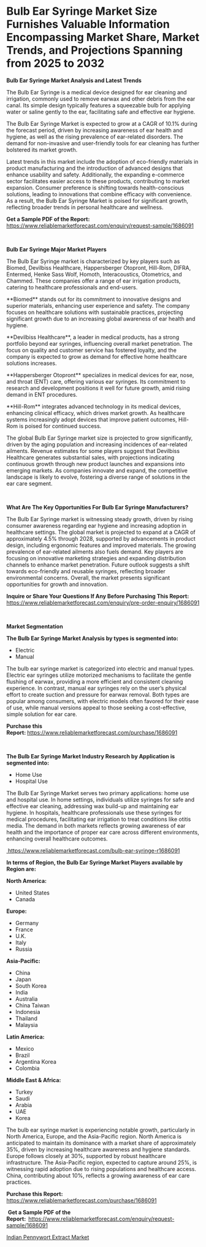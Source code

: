 <p><h1>Bulb Ear Syringe Market Size Furnishes Valuable Information Encompassing Market Share, Market Trends, and Projections Spanning from 2025 to 2032</h1></p><p><strong>Bulb Ear Syringe Market Analysis and Latest Trends</strong></p>
<p><p>The Bulb Ear Syringe is a medical device designed for ear cleaning and irrigation, commonly used to remove earwax and other debris from the ear canal. Its simple design typically features a squeezable bulb for applying water or saline gently to the ear, facilitating safe and effective ear hygiene. </p><p>The Bulb Ear Syringe Market is expected to grow at a CAGR of 10.1% during the forecast period, driven by increasing awareness of ear health and hygiene, as well as the rising prevalence of ear-related disorders. The demand for non-invasive and user-friendly tools for ear cleaning has further bolstered its market growth. </p><p>Latest trends in this market include the adoption of eco-friendly materials in product manufacturing and the introduction of advanced designs that enhance usability and safety. Additionally, the expanding e-commerce sector facilitates easier access to these products, contributing to market expansion. Consumer preference is shifting towards health-conscious solutions, leading to innovations that combine efficacy with convenience. As a result, the Bulb Ear Syringe Market is poised for significant growth, reflecting broader trends in personal healthcare and wellness.</p></p>
<p><strong>Get a Sample PDF of the Report:&nbsp;</strong> <a href="https://www.reliablemarketforecast.com/enquiry/request-sample/1686091?utm_campaign=2458&utm_medium=2&utm_source=Github&utm_content=ia&utm_term=24032025&utm_id=bulb-ear-syringe">https://www.reliablemarketforecast.com/enquiry/request-sample/1686091</a></p>
<p>&nbsp;</p>
<p><strong>Bulb Ear Syringe Major Market Players</strong></p>
<p><p>The Bulb Ear Syringe market is characterized by key players such as Biomed, Devilbiss Healthcare, Happersberger Otopront, Hill-Rom, DIFRA, Entermed, Henke Sass Wolf, Homoth, Interacoustics, Otometrics, and Chammed. These companies offer a range of ear irrigation products, catering to healthcare professionals and end-users.</p><p>**Biomed** stands out for its commitment to innovative designs and superior materials, enhancing user experience and safety. The company focuses on healthcare solutions with sustainable practices, projecting significant growth due to an increasing global awareness of ear health and hygiene.</p><p>**Devilbiss Healthcare**, a leader in medical products, has a strong portfolio beyond ear syringes, influencing overall market penetration. The focus on quality and customer service has fostered loyalty, and the company is expected to grow as demand for effective home healthcare solutions increases.</p><p>**Happersberger Otopront** specializes in medical devices for ear, nose, and throat (ENT) care, offering various ear syringes. Its commitment to research and development positions it well for future growth, amid rising demand in ENT procedures.</p><p>**Hill-Rom** integrates advanced technology in its medical devices, enhancing clinical efficacy, which drives market growth. As healthcare systems increasingly adopt devices that improve patient outcomes, Hill-Rom is poised for continued success.</p><p>The global Bulb Ear Syringe market size is projected to grow significantly, driven by the aging population and increasing incidences of ear-related ailments. Revenue estimates for some players suggest that Devilbiss Healthcare generates substantial sales, with projections indicating continuous growth through new product launches and expansions into emerging markets. As companies innovate and expand, the competitive landscape is likely to evolve, fostering a diverse range of solutions in the ear care segment.</p></p>
<p>&nbsp;</p>
<p><strong>What Are The Key Opportunities For Bulb Ear Syringe Manufacturers?</strong></p>
<p><p>The Bulb Ear Syringe market is witnessing steady growth, driven by rising consumer awareness regarding ear hygiene and increasing adoption in healthcare settings. The global market is projected to expand at a CAGR of approximately 4.5% through 2028, supported by advancements in product design, including ergonomic features and improved materials. The growing prevalence of ear-related ailments also fuels demand. Key players are focusing on innovative marketing strategies and expanding distribution channels to enhance market penetration. Future outlook suggests a shift towards eco-friendly and reusable syringes, reflecting broader environmental concerns. Overall, the market presents significant opportunities for growth and innovation.</p></p>
<p><strong>Inquire or Share Your Questions If Any Before Purchasing This Report:</strong> <a href="https://www.reliablemarketforecast.com/enquiry/pre-order-enquiry/1686091?utm_campaign=2458&utm_medium=2&utm_source=Github&utm_content=ia&utm_term=24032025&utm_id=bulb-ear-syringe">https://www.reliablemarketforecast.com/enquiry/pre-order-enquiry/1686091</a></p>
<p>&nbsp;</p>
<p><strong>Market Segmentation</strong></p>
<p><strong>The Bulb Ear Syringe Market Analysis by types is segmented into:</strong></p>
<p><ul><li>Electric</li><li>Manual</li></ul></p>
<p><p>The bulb ear syringe market is categorized into electric and manual types. Electric ear syringes utilize motorized mechanisms to facilitate the gentle flushing of earwax, providing a more efficient and consistent cleaning experience. In contrast, manual ear syringes rely on the user’s physical effort to create suction and pressure for earwax removal. Both types are popular among consumers, with electric models often favored for their ease of use, while manual versions appeal to those seeking a cost-effective, simple solution for ear care.</p></p>
<p><strong>Purchase this Report:&nbsp;</strong><a href="https://www.reliablemarketforecast.com/purchase/1686091?utm_campaign=2458&utm_medium=2&utm_source=Github&utm_content=ia&utm_term=24032025&utm_id=bulb-ear-syringe">https://www.reliablemarketforecast.com/purchase/1686091</a></p>
<p>&nbsp;</p>
<p><strong>The Bulb Ear Syringe Market Industry Research by Application is segmented into:</strong></p>
<p><ul><li>Home Use</li><li>Hospital Use</li></ul></p>
<p><p>The Bulb Ear Syringe Market serves two primary applications: home use and hospital use. In home settings, individuals utilize syringes for safe and effective ear cleaning, addressing wax build-up and maintaining ear hygiene. In hospitals, healthcare professionals use these syringes for medical procedures, facilitating ear irrigation to treat conditions like otitis media. The demand in both markets reflects growing awareness of ear health and the importance of proper ear care across different environments, enhancing overall healthcare outcomes.</p></p>
<p><a href="https://www.reliablemarketforecast.com/bulb-ear-syringe-r1686091?utm_campaign=2458&utm_medium=2&utm_source=Github&utm_content=ia&utm_term=24032025&utm_id=bulb-ear-syringe">&nbsp;https://www.reliablemarketforecast.com/bulb-ear-syringe-r1686091</a></p>
<p><strong>In terms of Region, the Bulb Ear Syringe Market Players available by Region are:</strong></p>
<p>
    <p> <strong> North America: </strong>
        <ul>
            <li>United States</li>
            <li>Canada</li>
        </ul>
        </p> 
    <p> <strong> Europe: </strong>
        <ul>
            <li>Germany</li>
            <li>France</li>
            <li>U.K.</li>
            <li>Italy</li>
            <li>Russia</li>
        </ul>
        </p> 
    <p> <strong> Asia-Pacific: </strong>
        <ul>
            <li>China</li>
            <li>Japan</li>
            <li>South Korea</li>
            <li>India</li>
            <li>Australia</li>
            <li>China Taiwan</li>
            <li>Indonesia</li>
            <li>Thailand</li>
            <li>Malaysia</li>
        </ul>
        </p> 
    <p> <strong> Latin America: </strong>
        <ul>
            <li>Mexico</li>
            <li>Brazil</li>
            <li>Argentina Korea</li>
            <li>Colombia</li>
        </ul>
        </p> 
    <p> <strong> Middle East & Africa: </strong>
        <ul>
            <li>Turkey</li>
            <li>Saudi</li>
            <li>Arabia</li>
            <li>UAE</li>
            <li>Korea</li>
        </ul>
    </p>
    </p>
<p><p>The bulb ear syringe market is experiencing notable growth, particularly in North America, Europe, and the Asia-Pacific region. North America is anticipated to maintain its dominance with a market share of approximately 35%, driven by increasing healthcare awareness and hygiene standards. Europe follows closely at 30%, supported by robust healthcare infrastructure. The Asia-Pacific region, expected to capture around 25%, is witnessing rapid adoption due to rising populations and healthcare access. China, contributing about 10%, reflects a growing awareness of ear care practices.</p></p>
<p><strong>Purchase this Report: </strong><a href="https://www.reliablemarketforecast.com/purchase/1686091?utm_campaign=2458&utm_medium=2&utm_source=Github&utm_content=ia&utm_term=24032025&utm_id=bulb-ear-syringe">https://www.reliablemarketforecast.com/purchase/1686091</a></p>
<p>&nbsp;<strong>Get a Sample PDF of the Report:&nbsp;&nbsp;</strong><a href="https://www.reliablemarketforecast.com/enquiry/request-sample/1686091?utm_campaign=2458&utm_medium=2&utm_source=Github&utm_content=ia&utm_term=24032025&utm_id=bulb-ear-syringe">https://www.reliablemarketforecast.com/enquiry/request-sample/1686091</a></p>
<p><strong></strong></p>
<p><p><a href="https://github.com/molayrabeta/Market-Research-Report-List-1/blob/main/indian-pennywort-extract-market.md?utm_campaign=2458&utm_medium=2&utm_source=Github&utm_content=ia&utm_term=24032025&utm_id=bulb-ear-syringe">Indian Pennywort Extract Market</a></p></p>